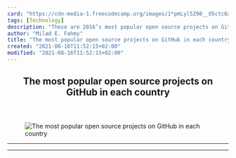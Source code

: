 ```yaml
---
card: "https://cdn-media-1.freecodecamp.org/images/1*pmLyl5Z90__O5ctc6xV6BA.png"
tags: [Technology]
description: "These are 2016’s most popular open source projects on GitHub "
author: "Milad E. Fahmy"
title: "The most popular open source projects on GitHub in each country"
created: "2021-08-16T11:52:15+02:00"
modified: "2021-08-16T11:52:15+02:00"
---
```

<div class="site-wrapper">
<main id="site-main" class="site-main outer">
<div class="inner">
<article class="post-full post tag-technology tag-tech tag-programming tag-startup tag-artificial-intelligence ">
<header class="post-full-header">
<h1 class="post-full-title">The most popular open source projects on GitHub in each country</h1>
</header>
<figure class="post-full-image">
<picture>
<source media="(max-width: 700px)" sizes="1px" srcset="data:image/gif;base64,R0lGODlhAQABAIAAAAAAAP///yH5BAEAAAAALAAAAAABAAEAAAIBRAA7 1w">
<source media="(min-width: 701px)" sizes="(max-width: 800px) 400px,
(max-width: 1170px) 700px,
1400px" srcset="https://cdn-media-1.freecodecamp.org/images/1*pmLyl5Z90__O5ctc6xV6BA.png 300w,
https://cdn-media-1.freecodecamp.org/images/1*pmLyl5Z90__O5ctc6xV6BA.png 600w,
https://cdn-media-1.freecodecamp.org/images/1*pmLyl5Z90__O5ctc6xV6BA.png 1000w,
https://cdn-media-1.freecodecamp.org/images/1*pmLyl5Z90__O5ctc6xV6BA.png 2000w">
<img onerror="this.style.display='none'" src="https://cdn-media-1.freecodecamp.org/images/1*pmLyl5Z90__O5ctc6xV6BA.png" alt="The most popular open source projects on GitHub in each country">
</picture>
</figure>
<section class="post-full-content">
<div class="post-content">
</div>
<hr>
<hr>
</section>
</article>
</div>
</main>
</div>
<!-- Google Tag Manager (noscript) -->
<!-- End Google Tag Manager (noscript) -->
